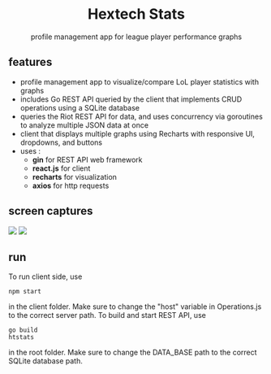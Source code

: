 <h1 align="center"> Hextech Stats </h1>
<p align="center">profile management app for league player performance graphs</p>

## features

* profile management app to visualize/compare LoL player statistics with graphs
* includes Go REST API queried by the client that implements CRUD operations using a SQLite database
* queries the Riot REST API for data, and uses concurrency via goroutines to analyze multiple JSON data at once
* client that displays multiple graphs using Recharts with responsive UI, dropdowns, and buttons
* uses :
  - **gin** for REST API web framework
  - **react.js** for client
  - **recharts** for visualization
  - **axios** for http requests

## screen captures

<img src="https://i.imgur.com/qQxOCBw.gif">
<img src="https://i.imgur.com/cconGbT.gif">

## run

To run client side, use

```Batch
npm start
```

in the client folder. Make sure to change the "host" variable in Operations.js to the correct server path. To build and start REST API, use

```Batch
go build
htstats
```
in the root folder. Make sure to change the DATA_BASE path to the correct SQLite database path.
